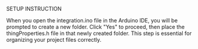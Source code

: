SETUP INSTRUCTION

When you open the integration.ino file in the Arduino IDE, you will be prompted to create a new folder. Click "Yes" to proceed, then place the thingProperties.h file in that newly created folder. This step is essential for organizing your project files correctly.
